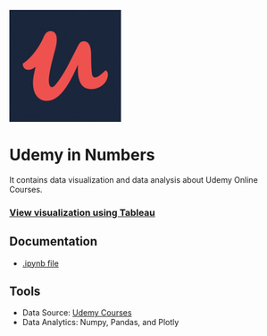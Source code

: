 ![alt text](img/udemy.png)

# Udemy in Numbers
It contains data visualization and data analysis about Udemy Online Courses.

### [View visualization using Tableau]()

## Documentation
- [.ipynb file](https://nbviewer.jupyter.org/github/albertbill/Udemy-In-Numbers/blob/c37f8dc2a5891223e8ebca8d15079492cbe34137/udemy.ipynb)

## Tools
- Data Source: [Udemy Courses](https://www.kaggle.com/andrewmvd/udemy-courses)
- Data Analytics: Numpy, Pandas, and Plotly
